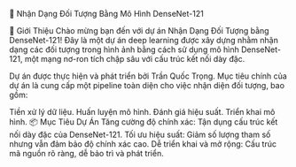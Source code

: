 🎯 Nhận Dạng Đối Tượng Bằng Mô Hình DenseNet-121

🌟 Giới Thiệu
Chào mừng bạn đến với dự án Nhận Dạng Đối Tượng bằng DenseNet-121! Đây là một dự án deep learning được xây dựng nhằm nhận dạng các đối tượng trong hình ảnh bằng cách sử dụng mô hình DenseNet-121, một mạng nơ-ron tích chập sâu với cấu trúc kết nối dày đặc.

Dự án được thực hiện và phát triển bởi Trần Quốc Trọng. Mục tiêu chính của dự án là cung cấp một pipeline toàn diện cho việc nhận diện đối tượng, bao gồm:

Tiền xử lý dữ liệu.
Huấn luyện mô hình.
Đánh giá hiệu suất.
Triển khai mô hình.
📦 Mục Tiêu Dự Án
Tăng cường độ chính xác: Tận dụng cấu trúc kết nối dày đặc của DenseNet-121.
Tối ưu hiệu suất: Giảm số lượng tham số nhưng vẫn đảm bảo độ chính xác cao.
Dễ triển khai và mở rộng: Cấu trúc mã nguồn rõ ràng, dễ bảo trì và phát triển.
